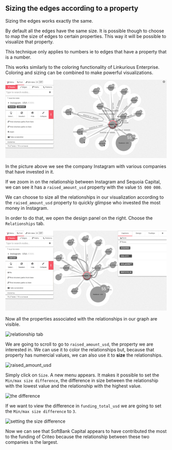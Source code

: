 ## Sizing the edges according to a property

Sizing the edges works exactly the same.

By default all the edges have the same size. It is possible though to choose to map the size of edges to certain properties. This way it will be possible to visualize that property.

This technique only applies to numbers ie to edges that have a property that is a number.

This works similarly to the coloring functionality of Linkurious Enterprise. Coloring and sizing can be combined to make powerful visualizations.

![](Example.png)

In the picture above we see the company Instagram with various companies that have invested in it.

If we zoom in on the relationship between Instagram and Sequoia Capital, we can see it has a ```raised_amount_usd``` property with the value ```55 000 000```.


We can choose to size all the relationships in our visualization according to the ```raised_amount_usd``` property to quickly glimpse who invested the most money in Instagram.

In order to do that, we open the design panel on the right. Choose the ```Relationships``` tab.

![](Menu.png)

Now all the properties associated with the relationships in our graph are visible.

![relationship tab](https://dl.dropboxusercontent.com/s/el645at9kktrus4/49.png?dl=0)

We are going to scroll to go to ```raised_amount_usd```, the property we are interested in. We can use it to color the relationships but, because that property has numercial values, we can also use it to **size** the relationships.

![raised_amount_usd](https://dl.dropboxusercontent.com/s/3vsyxeee7jv4aiw/50.png?dl=0)

Simply click on ```Size```. A new menu appears. It makes it possible to set the ```Min/max size difference```, the difference in size between the relationship with the lowest value and the relationship with the highest value.

![the difference](https://dl.dropboxusercontent.com/s/8xerdpa26qktjos/51.png?dl=0)

If we want to view the difference in ```funding_total_usd``` we are going to set the ```Min/max size difference``` to ```3```.

![setting the size difference](https://dl.dropboxusercontent.com/s/m3z7hv2pgv1myue/52.png?dl=0)

Now we can see that SoftBank Capital appears to have contributed the most to the funding of Criteo because the relationship between these two companies is the largest.
